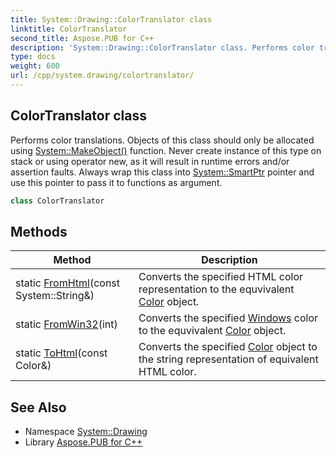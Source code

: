 ```yaml
---
title: System::Drawing::ColorTranslator class
linktitle: ColorTranslator
second_title: Aspose.PUB for C++
description: 'System::Drawing::ColorTranslator class. Performs color translations. Objects of this class should only be allocated using System::MakeObject() function. Never create instance of this type on stack or using operator new, as it will result in runtime errors and/or assertion faults. Always wrap this class into System::SmartPtr pointer and use this pointer to pass it to functions as argument in C++.'
type: docs
weight: 600
url: /cpp/system.drawing/colortranslator/
---
```

## ColorTranslator class


Performs color translations. Objects of this class should only be allocated using [System::MakeObject()](../../system/makeobject/) function. Never create instance of this type on stack or using operator new, as it will result in runtime errors and/or assertion faults. Always wrap this class into [System::SmartPtr](../../system/smartptr/) pointer and use this pointer to pass it to functions as argument.

```cpp
class ColorTranslator
```

## Methods

| Method | Description |
| --- | --- |
| static [FromHtml](./fromhtml/)(const System::String\&) | Converts the specified HTML color representation to the equvivalent [Color](../color/) object. |
| static [FromWin32](./fromwin32/)(int) | Converts the specified [Windows](../../system.windows/) color to the equvivalent [Color](../color/) object. |
| static [ToHtml](./tohtml/)(const Color\&) | Converts the specified [Color](../color/) object to the string representation of equivalent HTML color. |
## See Also

* Namespace [System::Drawing](../)
* Library [Aspose.PUB for C++](../../)

